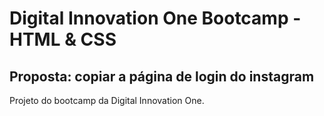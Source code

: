 # Digital Innovation One Bootcamp - HTML & CSS

## Proposta: copiar a página de login do instagram

Projeto do bootcamp da Digital Innovation One.
